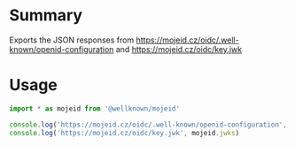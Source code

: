 # Summary

Exports the JSON responses from https://mojeid.cz/oidc/.well-known/openid-configuration and https://mojeid.cz/oidc/key.jwk

# Usage

```js
import * as mojeid from '@wellknown/mojeid'

console.log('https://mojeid.cz/oidc/.well-known/openid-configuration', mojeid.metadata)
console.log('https://mojeid.cz/oidc/key.jwk', mojeid.jwks)
```
